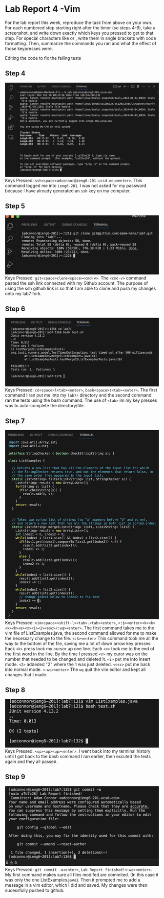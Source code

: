 # Lab Report 4 -Vim

For the lab report this week, reproduce the task from above on your own. For each numbered step starting right after the timer (so steps 4-9), take a screenshot, and write down exactly which keys you pressed to get to that step. For special characters like <enter> or <tab>, write them in angle brackets with code formatting. Then, summarize the commands you ran and what the effect of those keypresses were.

Editing the code to fix the failing tests

## Step 4
![Image](step4.png)
Keys Pressed: `ssh<space>adconnor@ieng6-201.ucsd.edu<enter>`. This command logged me into `ieng6-201`, I was not asked for my password because I have already generated an `ssh` key on my computer.

## Step 5
![Image](setp5.png)
Keys Pressed: `git<space>clone<space><cmd-v>`. The `<cmd-v>` command pasted the ssh link connected with my Github account. The purpose of using the ssh github link is so that I am able to clone and push my changes onto my lab7 fork.

## Step 6
![Image](step6.png)
Keys Pressed: `cd<space>l<tab><enter>`, `bash<space>t<tab><enter>`. The first command I ran put me into my `lab7/` directory and the second command ran the tests using the bash command. The use of `<tab>` im my key presses was to auto-complete the directory/file.

## Step 7
![Image](step7.png)
Keys Pressed: `vim<space><shift-l><tab>.<tab><enter>`, `<:$><enter><k><k><k><k><e><x><i><2><esc><:wq><enter>`. The first command takes me to the vim file of ListExamples.java, the second command allowed for me to make the necessary change to the file. `<:$><enter>` This command took me all the way to the bottom of the file, saving me a lot of down arrow key presses. Eack `<k>` press took my cursor up one line. Each `<e>` took me to the end of the first word in the line. By the time I pressed `<x>` my curor was on the number that needed to be changed and deleted it. `<i>` put me into insert mode. `<2>` addeded "2" where the 1 was just deleted. `<esc>` put me back into normal mode. `<:wq><enter>` The `wq` quit the vim editor and kept all changes that I made.

## Step 8
![Image](step8.png)
Keys Pressed: `<up><up><up><enter>`. I went back into my terminal history until I got back to the bash command I ran earlier, then excuted the tests again and they all passed.

## Step 9
![Image](step9.png)
Keys Pressed: `git commit -a<enter>`, `Lab Report finished!<:wq><enter>`. My first command makes sure all files modifed are commited. (In this case it was only the one ListExamples.java). Then it prompted me to add a message in a vim editor, which I did and saved. My changes were then sucessfully pushed to github.
